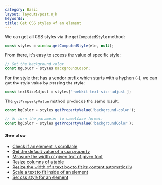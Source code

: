 ```yaml
---
category: Basic
layout: layouts/post.njk
keywords:
title: Get CSS styles of an element
---
```


We can get all CSS styles via the `getComputedStyle` method:

```js
const styles = window.getComputedStyle(ele, null);
```

From there, it's easy to access the value of specific style:

```js
// Get the background color
const bgColor = styles.backgroundColor;
```

For the style that has a vendor prefix which starts with a hyphen (-), we can get the style value by passing the style:

```js
const textSizeAdjust = styles['-webkit-text-size-adjust'];
```

The `getPropertyValue` method produces the same result:

```js
const bgColor = styles.getPropertyValue('background-color');

// Or turn the parameter to camelCase format:
const bgColor = styles.getPropertyValue('backgroundColor');
```

### See also

-   [Check if an element is scrollable](/check-if-an-element-is-scrollable)
-   [Get the default value of a css property](/get-the-default-value-of-a-css-property)
-   [Measure the width of given text of given font](/measure-the-width-of-given-text-of-given-font)
-   [Resize columns of a table](/resize-columns-of-a-table)
-   [Resize the width of a text box to fit its content automatically](/resize-the-width-of-a-text-box-to-fit-its-content-automatically)
-   [Scale a text to fit inside of an element](/scale-a-text-to-fit-inside-of-an-element)
-   [Set css style for an element](/set-css-style-for-an-element)
